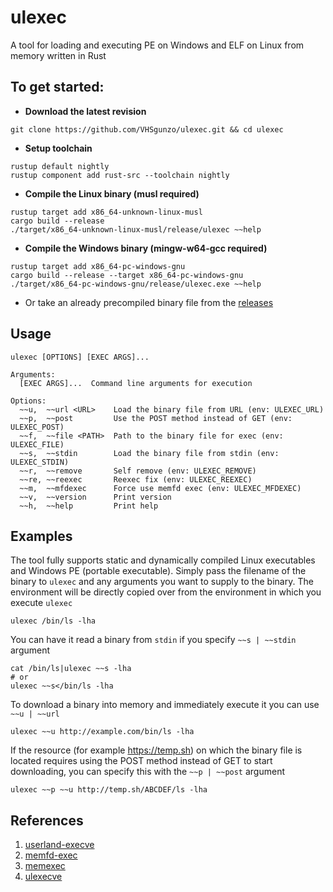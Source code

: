 # ulexec
A tool for loading and executing PE on Windows and ELF on Linux from memory written in Rust

## To get started:
* **Download the latest revision**
```
git clone https://github.com/VHSgunzo/ulexec.git && cd ulexec
```
* **Setup toolchain**
```
rustup default nightly
rustup component add rust-src --toolchain nightly
```
* **Compile the Linux binary (musl required)**
```
rustup target add x86_64-unknown-linux-musl
cargo build --release
./target/x86_64-unknown-linux-musl/release/ulexec ~~help
```
* **Compile the Windows binary (mingw-w64-gcc required)**
```
rustup target add x86_64-pc-windows-gnu
cargo build --release --target x86_64-pc-windows-gnu
./target/x86_64-pc-windows-gnu/release/ulexec.exe ~~help
```
* Or take an already precompiled binary file from the [releases](https://github.com/VHSgunzo/ulexec/releases)

## Usage
```
ulexec [OPTIONS] [EXEC ARGS]...

Arguments:
  [EXEC ARGS]...  Command line arguments for execution

Options:
  ~~u,  ~~url <URL>    Load the binary file from URL (env: ULEXEC_URL)
  ~~p,  ~~post         Use the POST method instead of GET (env: ULEXEC_POST)
  ~~f,  ~~file <PATH>  Path to the binary file for exec (env: ULEXEC_FILE)
  ~~s,  ~~stdin        Load the binary file from stdin (env: ULEXEC_STDIN)
  ~~r,  ~~remove       Self remove (env: ULEXEC_REMOVE)
  ~~re, ~~reexec       Reexec fix (env: ULEXEC_REEXEC)
  ~~m,  ~~mfdexec      Force use memfd exec (env: ULEXEC_MFDEXEC)
  ~~v,  ~~version      Print version
  ~~h,  ~~help         Print help
```

## Examples
The tool fully supports static and dynamically compiled Linux executables and Windows PE (portable executable). Simply pass the filename of the binary to `ulexec` and any arguments you want to supply to the binary. The environment will be directly copied over from the environment in which you execute `ulexec`

```
ulexec /bin/ls -lha
```

You can have it read a binary from `stdin` if you specify `~~s | ~~stdin` argument

```
cat /bin/ls|ulexec ~~s -lha
# or
ulexec ~~s</bin/ls -lha
```

To download a binary into memory and immediately execute it you can use `~~u | ~~url`

```
ulexec ~~u http://example.com/bin/ls -lha
```

If the resource (for example https://temp.sh) on which the binary file is located requires using the POST method instead of GET to start downloading, you can specify this with the `~~p | ~~post` argument

```
ulexec ~~p ~~u http://temp.sh/ABCDEF/ls -lha
```

## References
1. [userland-execve](https://crates.io/crates/userland-execve)
2. [memfd-exec](https://github.com/novafacing/memfd-exec)
2. [memexec](https://lib.rs/crates/memexec)
3. [ulexecve](https://github.com/anvilsecure/ulexecve)
